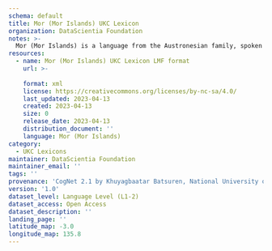 ```yaml
---
schema: default
title: Mor (Mor Islands) UKC Lexicon
organization: DataScientia Foundation
notes: >-
  Mor (Mor Islands) is a language from the Austronesian family, spoken in Oceania. The UKC Lexicon of Mor (Mor Islands) is represented as a lexico-semantic network. It consists of words, word senses, synsets, as well as sense-level and synset-level relationships.
resources:
  - name: Mor (Mor Islands) UKC Lexicon LMF format
    url: >-
      
    format: xml
    license: https://creativecommons.org/licenses/by-nc-sa/4.0/
    last_updated: 2023-04-13
    created: 2023-04-13
    size: 0
    release_date: 2023-04-13
    distribution_document: ''
    language: Mor (Mor Islands)
category:
  - UKC Lexicons
maintainer: DataScientia Foundation
maintainer_email: ''
tags: ''
provenance: 'CogNet 2.1 by Khuyagbaatar Batsuren, National University of Mongolia (http://cognet.ukc.disi.unitn.it); Native Languages of the Americas 2021.11. by Laura Redish and Orrin Lewis (http://www.native-languages.org); Princeton WordNet 2.1 by Princeton University (https://wordnet.princeton.edu)'
version: '1.0'
dataset_level: Language Level (L1-2)
dataset_access: Open Access
dataset_description: ''
landing_page: ''
latitude_map: -3.0
longitude_map: 135.8
---
```

